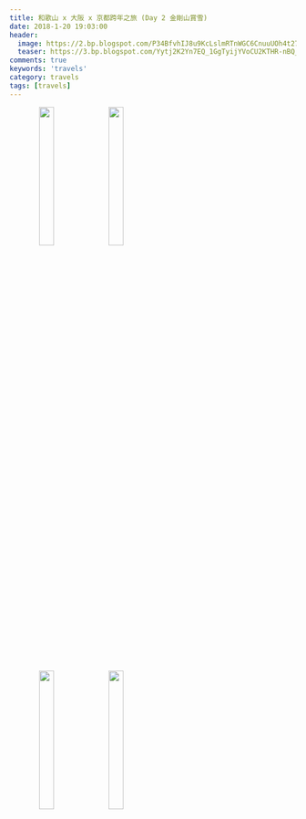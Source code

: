 ```yaml
---
title: 和歌山 x 大阪 x 京都跨年之旅 (Day 2 金剛山賞雪)
date: 2018-1-20 19:03:00
header:
  image: https://2.bp.blogspot.com/P34BfvhIJ8u9KcLslmRTnWGC6CnuuUOh4t27luYPGvh9kSKTicrnYIpwAf6spTIBui1VZxLFCEo=s1600
  teaser: https://3.bp.blogspot.com/Yytj2K2Yn7EQ_1GgTyijYVoCU2KTHR-nBQ_trr7gJXlXRDYiE_1PC_EUqy2n1684bEVQdir8ccQ=s1600
comments: true
keywords: 'travels'
category: travels
tags: [travels]
---
```


<figure class="half">
    <img src="https://2.bp.blogspot.com/pkSwDmK6chEkvpsXqy7l7vwL-NOEHGeidlcB32BdPivDRNrmMZQnM1E66Cb9_hYZo6mHhTWBavc=s1600" height="25%" width="25%">
    <img src="https://3.bp.blogspot.com/7HxwMWrtayZ6EqPxMrIpq8JxNV6d6yXIlBFaM3leODCCknWqSUNQvkyL_VWVe4jxerUCsTiAEVo=s1600" height="25%" width="25%">
</figure>

<figure class="half">
    <img src="https://1.bp.blogspot.com/tNDZ_eAbvbIHJME8qDad85aWiNzEiAtPieKrbMDGXiVvXk0zJopqSz8MdGqOPnHOYfN5YMg_LnE=s400" height="25%" width="25%">
    <img src="https://4.bp.blogspot.com/BqRAFxlx3qLsiejMMu74-nh7Fq_3qdd7wGpOqK8Hpjj-tHUwZsZPhBAU9Ix0EBmA4M7kQebychU=s400" height="25%" width="25%">
</figure>
